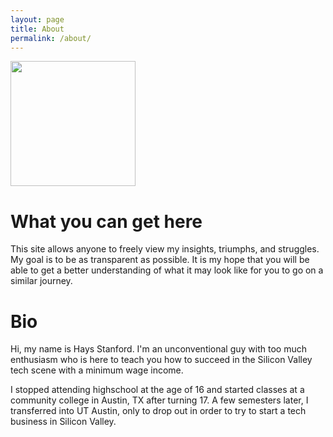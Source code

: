 ```yaml
---
layout: page
title: About
permalink: /about/
---
```


<img src="{{ site.url }}/assets/images/face-pic.jpg" width="200" height="200" style=""/> 

<h1>What you can get here</h1>
This site allows anyone to freely view my insights, triumphs, and struggles. My goal is to be as transparent as possible. It is my hope that you will be able to get a better understanding of what it may look like for you to go on a similar journey.

<h1>Bio</h1> 
Hi, my name is Hays Stanford. I'm an unconventional guy with too much enthusiasm who is here to teach you how to succeed in the Silicon Valley tech scene with a minimum wage income. 

I stopped attending highschool at the age of 16 and started classes at a community college in Austin, TX after turning 17. A few semesters later, I transferred into UT Austin, only to drop out in order to try to start a tech business in Silicon Valley.
